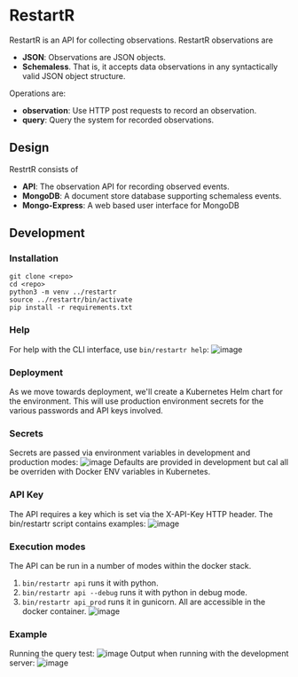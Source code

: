 # RestartR

RestartR is an API for collecting observations.
RestartR observations are 
* **JSON**: Observations are JSON objects.
* **Schemaless**. That is, it accepts data observations in any syntactically valid JSON object structure.

Operations are:
* **observation**: Use HTTP post requests to record an observation.
* **query**: Query the system for recorded observations.

## Design

RestrtR consists of
* **API**: The observation API for recording observed events.
* **MongoDB**: A document store database supporting schemaless events.
* **Mongo-Express**: A web based user interface for MongoDB

## Development

### Installation
```
git clone <repo>
cd <repo>
python3 -m venv ../restartr
source ../restartr/bin/activate
pip install -r requirements.txt
```
### Help
For help with the CLI interface, use `bin/restartr help`:
![image](https://user-images.githubusercontent.com/306971/83816770-276ac980-a691-11ea-953e-596fab826c31.png)

### Deployment
As we move towards deployment, we'll create a Kubernetes Helm chart for the environment.
This will use production environment secrets for the various passwords and API keys involved.

### Secrets
Secrets are passed via environment variables in development and production modes:
![image](https://user-images.githubusercontent.com/306971/83798948-0abf9900-a673-11ea-8eda-7e9d51043dab.png)
Defaults are provided in development but cal all be overriden with Docker ENV variables in Kubernetes.

### API Key
The API requires a key which is set via the X-API-Key HTTP header.
The bin/restartr script contains examples:
![image](https://user-images.githubusercontent.com/306971/83805701-5cb9ec00-a67e-11ea-9f29-b234ed8bf29f.png)

### Execution modes
The API can be run in a number of modes within the docker stack.
1. `bin/restartr api` runs it with python.
2. `bin/restartr api --debug` runs it with python in debug mode.
3. `bin/restartr api_prod` runs it in gunicorn.
All are accessible in the docker container.
![image](https://user-images.githubusercontent.com/306971/83798858-dfd54500-a672-11ea-9176-fd1d862dca72.png)

### Example
Running the query test:
![image](https://user-images.githubusercontent.com/306971/83798235-f62ed100-a671-11ea-8a7b-1e2497c0e3a5.png)
Output when running with the development server:
![image](https://user-images.githubusercontent.com/306971/83798135-c67fc900-a671-11ea-9d0e-510e84ae5114.png)


